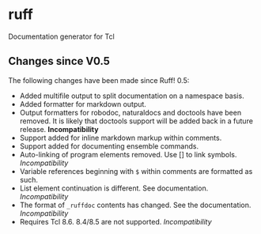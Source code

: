 # ruff
Documentation generator for Tcl

## Changes since V0.5

The following changes have been made since Ruff! 0.5:

* Added multifile output to split documentation on a namespace basis.
* Added formatter for markdown output.
* Output formatters for robodoc, naturaldocs and doctools have been removed.
It is likely that doctools support will be added back in a future release.
**Incompatibility**
* Support added for inline markdown markup within comments.
* Support added for documenting ensemble commands.
* Auto-linking of program elements removed. Use \[\] to link symbols. *Incompatibility*
* Variable references beginning with `$` within comments are formatted as such.
* List element continuation is different. See documentation. *Incompatibility*
* The format of `_ruffdoc` contents has changed. See the documentation. *Incompatibility*
* Requires Tcl 8.6. 8.4/8.5 are not supported. *Incompatibility*
